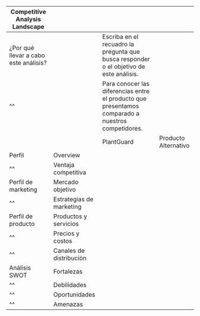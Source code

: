 <!-- prettier-ignore-start -->
| Competitive Analysis Landscape                                                                                                                     ||||
| ------------------------------------- | ------------------------------------------------------------------------------------------------ | --- | ---  |
| ¿Por qué llevar a cabo este análisis? || Escriba en el recuadro la pregunta que busca responder o el objetivo de este análisis.                      ||
| ^^                                    || Para conocer las diferencias entre el producto que presentamos comparado a nuestros competidores.           ||
|                             || PlantGuard | Producto Alternativo |
| Perfil | Overview            |  |  |
| ^^     | Ventaja competitiva |  |  |
| Perfil de marketing     | Mercado objetivo |  |  |
| ^^     | Estrategias de marketing |  |  |
| Perfil de producto     | Productos y servicios |  |  |
| ^^     | Precios y costos |  |  |
| ^^     | Canales de distribución |  |  |
| Análisis SWOT     | Fortalezas |  |  |
| ^^     | Debilidades |  |  |
| ^^     | Oportunidades |  |  |
| ^^     | Amenazas |  |  |
<!-- prettier-ignore-end -->
